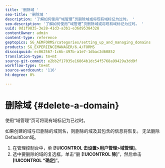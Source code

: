 ```yaml
---
title: '删除域 '
seo-title: '删除域 '
description: '了解如何使用“域管理”页删除域或将现有域标记为过时。 '
seo-description: '了解如何使用“域管理”页删除域或将现有域标记为过时。 '
uuid: 0d1f9835-3e28-41d3-a3b1-e36d95384328
contentOwner: admin
content-type: reference
geptopics: SG_AEMFORMS/categories/setting_up_and_managing_domains
products: SG_EXPERIENCEMANAGER/6.4/FORMS
discoiquuid: ec062567-1c6b-497b-a1e7-1dbac2d60852
translation-type: tm+mt
source-git-commit: e2bb2f17035e16864b1dc54f5768a99429a3dd9f
workflow-type: tm+mt
source-wordcount: '116'
ht-degree: 0%

---
```



# 删除域 {#delete-a-domain}

使用“域管理”页可将现有域标记为已过时。

如果创建的域与已删除的域同名，则删除的域及其包含的信息将恢复。 无法删除DefaultDom域。

1. 在管理控制台中，单 **[!UICONTROL 击设置>用户管理>域管理]**。
1. 选中要删除的域的复选框，单击“删 **[!UICONTROL 除]**”，然后单击 **[!UICONTROL “确定]**”。

